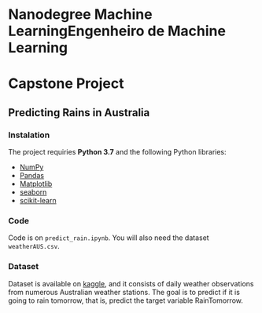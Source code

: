 # Nanodegree Machine LearningEngenheiro de Machine Learning
# Capstone Project
## Predicting Rains in Australia

### Instalation

The project requiries **Python 3.7** and the following Python libraries:

- [NumPy](http://www.numpy.org/)
- [Pandas](http://pandas.pydata.org/)
- [Matplotlib](http://matplotlib.org/)
- [seaborn](http://seaborn.pydata.org/)
- [scikit-learn](http://scikit-learn.org/stable/)

### Code

Code is on `predict_rain.ipynb`. You will also need the dataset `weatherAUS.csv`.

### Dataset

Dataset is available on [kaggle](https://www.kaggle.com/jsphyg/weather-dataset-rattle-package), and it consists of daily weather observations from numerous Australian weather stations. The goal is to predict if it is going to rain tomorrow, that is, predict the target variable RainTomorrow.
